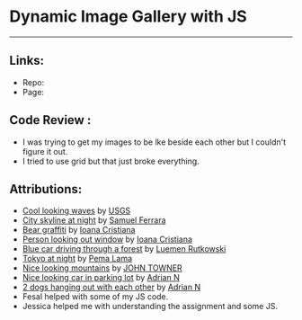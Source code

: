 # Dynamic Image Gallery with JS
---
## Links:
- Repo: 
- Page: 

## Code Review :
- I was trying to get my images to be lke beside each other but I couldn't figure it out.
- I tried to use grid but that just broke everything.

## Attributions:
- [Cool looking waves](https://unsplash.com/photos/AQ9-jKmebjM) by [USGS](https://unsplash.com/@usgs)
- [City skyline at night](https://unsplash.com/photos/QEDXqtje6fw) by [Samuel Ferrara](https://unsplash.com/@samferrara)
- [Bear graffiti](https://unsplash.com/photos/J2SS313SbMk) by [Ioana Cristiana](https://unsplash.com/@yoyoqua)
- [Person looking out window](https://unsplash.com/photos/ds9Pd0IChac) by [Ioana Cristiana](https://unsplash.com/@yoyoqua)
- [Blue car driving through a forest](https://unsplash.com/photos/Sr-0bIyNkWc) by [Luemen Rutkowski](https://unsplash.com/@lulusphotography)
- [Tokyo at night](https://unsplash.com/photos/uhhwuQRoQp4) by [Pema Lama](https://unsplash.com/@peemag_lama)
- [Nice looking mountains](https://unsplash.com/photos/JgOeRuGD_Y4) by [JOHN TOWNER](https://unsplash.com/@heytowner)
- [Nice looking car in parking lot](https://unsplash.com/photos/MdPlet5ce0U) by [Adrian N](https://unsplash.com/@anewevisual)
- [2 dogs hanging out with each other](https://unsplash.com/photos/9vc4dQHFU8I) by [Adrian N](https://unsplash.com/@anewevisual)
- Fesal helped with some of my JS code.
- Jessica helped me with understanding the assignment and some JS.